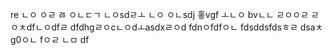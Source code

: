 re
ㄴㅇ
ㅇㄹ
ㅀ
ㅇㄴㄷㄱ
ㄴㅇsdㄹㅗ
ㄴㅇ
ㅇㄴsdj
홓vgf ㅗㄴㅇ
bvㄴㄴ
ㄹㅇㅇㄹ
ㄹㅇㅊdfㄴㅇdfㄹ
dfdhgㄹㅇcㄴㅇdㅗasdxㄹㅇd
fdnㅇfdfㅇㄴ
fdsddsfdsㅎㄹ
dsaㅊg0ㅇㄴ
fㅇㄹ
ㄴㅁ
df
